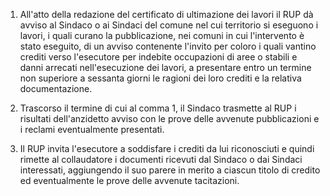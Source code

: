 1. All'atto della redazione del certificato di ultimazione dei lavori il RUP dà avviso al Sindaco o ai Sindaci del comune nel cui territorio si eseguono i lavori, i quali curano la pubblicazione, nei comuni in cui l'intervento è stato eseguito, di un avviso contenente l'invito per coloro i quali vantino crediti verso l'esecutore per indebite occupazioni di aree o stabili e danni arrecati nell'esecuzione dei lavori, a presentare entro un termine non superiore a sessanta giorni le ragioni dei loro crediti e la relativa documentazione.

2. Trascorso il termine di cui al comma 1, il Sindaco trasmette al RUP i risultati dell'anzidetto avviso con le prove delle avvenute pubblicazioni e i reclami eventualmente presentati.

3. Il RUP invita l'esecutore a soddisfare i crediti da lui riconosciuti e quindi rimette al collaudatore i documenti ricevuti dal Sindaco o dai Sindaci interessati, aggiungendo il suo parere in merito a ciascun titolo di credito ed eventualmente le prove delle avvenute tacitazioni.
